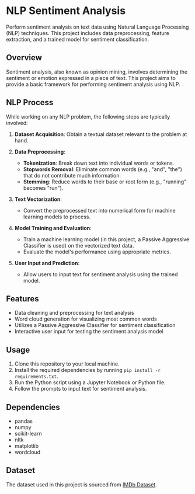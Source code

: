 # NLP Sentiment Analysis

Perform sentiment analysis on text data using Natural Language Processing (NLP) techniques. This project includes data preprocessing, feature extraction, and a trained model for sentiment classification.

## Overview

Sentiment analysis, also known as opinion mining, involves determining the sentiment or emotion expressed in a piece of text. This project aims to provide a basic framework for performing sentiment analysis using NLP.

## NLP Process

While working on any NLP problem, the following steps are typically involved:

1. **Dataset Acquisition**: Obtain a textual dataset relevant to the problem at hand.

2. **Data Preprocessing**:
   - **Tokenization**: Break down text into individual words or tokens.
   - **Stopwords Removal**: Eliminate common words (e.g., "and", "the") that do not contribute much information.
   - **Stemming**: Reduce words to their base or root form (e.g., "running" becomes "run").

3. **Text Vectorization**:
   - Convert the preprocessed text into numerical form for machine learning models to process.

4. **Model Training and Evaluation**:
   - Train a machine learning model (in this project, a Passive Aggressive Classifier is used) on the vectorized text data.
   - Evaluate the model's performance using appropriate metrics.

5. **User Input and Prediction**:
   - Allow users to input text for sentiment analysis using the trained model.

## Features

- Data cleaning and preprocessing for text analysis
- Word cloud generation for visualizing most common words
- Utilizes a Passive Aggressive Classifier for sentiment classification
- Interactive user input for testing the sentiment analysis model

## Usage

1. Clone this repository to your local machine.
2. Install the required dependencies by running `pip install -r requirements.txt`.
3. Run the Python script using a Jupyter Notebook or Python file.
4. Follow the prompts to input text for sentiment analysis.

## Dependencies

- pandas
- numpy
- scikit-learn
- nltk
- matplotlib
- wordcloud

## Dataset

The dataset used in this project is sourced from [IMDb Dataset](https://www.kaggle.com/lakshmi25npathi/imdb-dataset-of-50k-movie-reviews).
